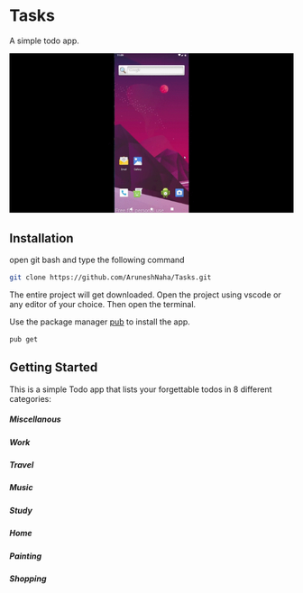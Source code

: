 # Tasks

A simple todo app.

![Tasks login screen](https://raw.githubusercontent.com/AruneshNaha/Tasks/main/Video.gif)


## Installation

open git bash and type the following command

```bash
git clone https://github.com/AruneshNaha/Tasks.git
```

The entire project will get downloaded. Open the project using vscode or any editor of your choice. Then open the terminal.

Use the package manager [pub](https://pub.dev/) to install the app.

```bash
pub get
```

## Getting Started

This is a simple Todo app that lists your forgettable todos in 8 different categories:
##### Miscellanous
##### Work
##### Travel
##### Music
##### Study
##### Home
##### Painting
##### Shopping


